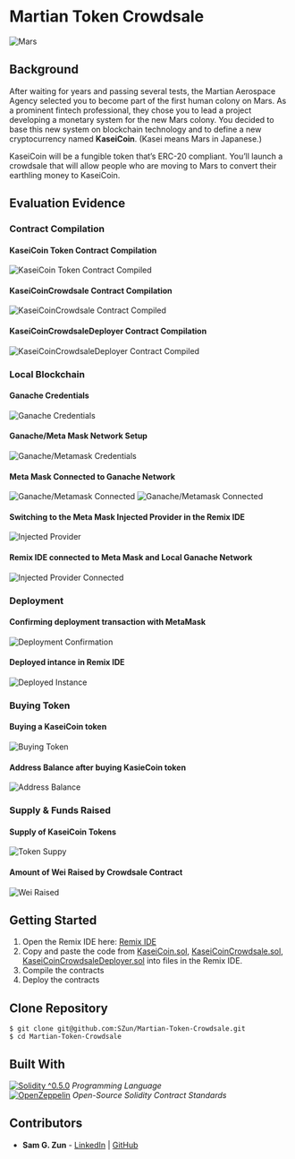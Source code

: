 # Martian Token Crowdsale

![Mars](./assets/images/mars.png)

## Background

After waiting for years and passing several tests, the Martian Aerospace Agency selected you to become part of the first human colony on Mars. As a prominent fintech professional, they chose you to lead a project developing a monetary system for the new Mars colony. You decided to base this new system on blockchain technology and to define a new cryptocurrency named **KaseiCoin**. (Kasei means Mars in Japanese.)

KaseiCoin will be a fungible token that’s ERC-20 compliant. You’ll launch a crowdsale that will allow people who are moving to Mars to convert their earthling money to KaseiCoin.

## Evaluation Evidence

### Contract Compilation

#### KaseiCoin Token Contract Compilation
![KaseiCoin Token Contract Compiled](./assets/images/kasecoin_compiled.png)

#### KaseiCoinCrowdsale Contract Compilation
![KaseiCoinCrowdsale Contract Compiled](./assets/images/kasecoincrowdsale_compiled.png)

#### KaseiCoinCrowdsaleDeployer Contract Compilation
![KaseiCoinCrowdsaleDeployer Contract Compiled](./assets/images/kasecoincrowdsaledeployer_compiled.png)

### Local Blockchain

#### Ganache Credentials
![Ganache Credentials](./assets/images/ganache_credentials.png)

#### Ganache/Meta Mask Network Setup
![Ganache/Metamask Credentials](./assets/images/ganache_metamask_network.png)

#### Meta Mask Connected to Ganache Network
![Ganache/Metamask Connected](./assets/images/ganache_metamask_connected.png)
![Ganache/Metamask Connected](./assets/images/ganache_metamask_connected_2.png)

#### Switching to the Meta Mask Injected Provider in the Remix IDE
![Injected Provider](./assets/images/injected_provider.png)

#### Remix IDE connected to Meta Mask and Local Ganache Network
![Injected Provider Connected](./assets/images/connected.png)

### Deployment

#### Confirming deployment transaction with MetaMask
![Deployment Confirmation](./assets/images/deployment_confirmation.png)

#### Deployed intance in Remix IDE
![Deployed Instance](./assets/images/deployed_instance.png)

### Buying Token

#### Buying a KaseiCoin token
![Buying Token](./assets/images/buying.png)

#### Address Balance after buying KasieCoin token
![Address Balance](./assets/images/balance.png)

### Supply & Funds Raised

#### Supply of KaseiCoin Tokens
![Token Suppy](./assets/images/supply.png)

#### Amount of Wei Raised by Crowdsale Contract
![Wei Raised](./assets/images/wei_raised.png)

## Getting Started

1. Open the Remix IDE here: [Remix IDE](https://remix.ethereum.org/)
2. Copy and paste the code from [KaseiCoin.sol](https://github.com/SZun/Martian-Token-Crowdsale/blob/main/contracts/KaseiCoin.sol), [KaseiCoinCrowdsale.sol](https://github.com/SZun/Martian-Token-Crowdsale/blob/main/contracts/KaseiCoinCrowdsale.sol), [KaseiCoinCrowdsaleDeployer.sol](https://github.com/SZun/Martian-Token-Crowdsale/blob/main/contracts/KaseCoinCrowdsaleDeployer.sol) into files in the Remix IDE.
3. Compile the contracts
4. Deploy the contracts

## Clone Repository
```
$ git clone git@github.com:SZun/Martian-Token-Crowdsale.git
$ cd Martian-Token-Crowdsale
```

## Built With
[![Solidity ^0.5.0](https://img.shields.io/badge/Solidity-e6e6e6?style=for-the-badge&logo=solidity&logoColor=black)]([https://docs.soliditylang.org/en/latest/) *Programming Language* <br>
[![OpenZeppelin](https://img.shields.io/badge/OpenZeppelin-4E5EE4?logo=OpenZeppelin&logoColor=fff&style=for-the-badge)]([https://docs.soliditylang.org/en/latest/) *Open-Source Solidity Contract Standards*


## Contributors
- **Sam G. Zun** - [LinkedIn](https://www.linkedin.com/in/szun/) | [GitHub](https://github.com/SZun)
